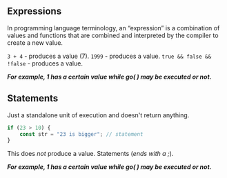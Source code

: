 
## Expressions

In programming language terminology, an “expression” is a combination of values and functions that are combined and interpreted by the compiler to create a new value.

`3 + 4` - produces a value (7).
`1999` - produces a value.
`true && false && !false` - produces a value.

***For example, 1 has a certain value while go( ) may be executed or not.***

## Statements 

Just a standalone unit of execution and doesn't return anything.

```javascript
if (23 > 10) {
	const str = "23 is bigger"; // statement
}
```
This does *not* produce a value.
Statements (*ends with a ;*).

***For example, 1 has a certain value while go( ) may be executed or not.***
